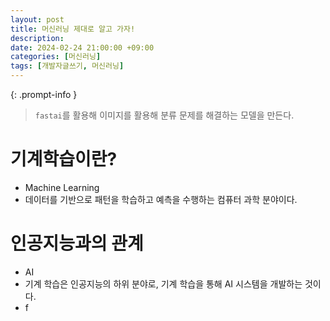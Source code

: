 ```yaml
---
layout: post
title: 머신러닝 제대로 알고 가자!
description:
date: 2024-02-24 21:00:00 +09:00
categories: [머신러닝]
tags: [개발자글쓰기, 머신러닝]
---
```


{: .prompt-info }

> `fastai`를 활용해 이미지를 활용해 분류 문제를 해결하는 모델을 만든다.

# 기계학습이란?

- Machine Learning
- 데이터를 기반으로 패턴을 학습하고 예측을 수행하는 컴퓨터 과학 분야이다.

# 인공지능과의 관계

- AI
- 기계 학습은 인공지능의 하위 분야로, 기계 학습을 통해 AI 시스템을 개발하는 것이다.
- f
